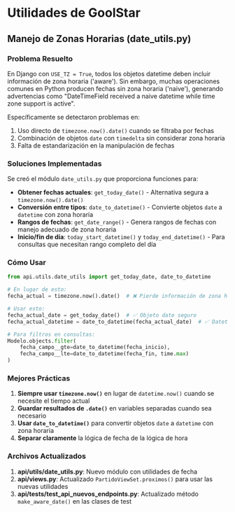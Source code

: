# Utilidades de GoolStar

## Manejo de Zonas Horarias (date_utils.py)

### Problema Resuelto

En Django con `USE_TZ = True`, todos los objetos datetime deben incluir información de zona horaria ('aware'). 
Sin embargo, muchas operaciones comunes en Python producen fechas sin zona horaria ('naive'), generando advertencias 
como "DateTimeField received a naive datetime while time zone support is active".

Específicamente se detectaron problemas en:
1. Uso directo de `timezone.now().date()` cuando se filtraba por fechas
2. Combinación de objetos `date` con `timedelta` sin considerar zona horaria
3. Falta de estandarización en la manipulación de fechas

### Soluciones Implementadas

Se creó el módulo `date_utils.py` que proporciona funciones para:

- **Obtener fechas actuales**: `get_today_date()` - Alternativa segura a `timezone.now().date()`
- **Conversión entre tipos**: `date_to_datetime()` - Convierte objetos `date` a `datetime` con zona horaria
- **Rangos de fechas**: `get_date_range()` - Genera rangos de fechas con manejo adecuado de zona horaria
- **Inicio/fin de día**: `today_start_datetime()` y `today_end_datetime()` - Para consultas que necesitan rango completo del día

### Cómo Usar

```python
from api.utils.date_utils import get_today_date, date_to_datetime

# En lugar de esto:
fecha_actual = timezone.now().date()  # ❌ Pierde información de zona horaria

# Usar esto:
fecha_actual_date = get_today_date()  # ✅ Objeto date seguro
fecha_actual_datetime = date_to_datetime(fecha_actual_date)  # ✅ Datetime con timezone

# Para filtros en consultas:
Modelo.objects.filter(
    fecha_campo__gte=date_to_datetime(fecha_inicio),
    fecha_campo__lte=date_to_datetime(fecha_fin, time.max)
)
```

### Mejores Prácticas

1. **Siempre usar `timezone.now()`** en lugar de `datetime.now()` cuando se necesite el tiempo actual
2. **Guardar resultados de `.date()`** en variables separadas cuando sea necesario
3. **Usar `date_to_datetime()`** para convertir objetos `date` a `datetime` con zona horaria
4. **Separar claramente** la lógica de fecha de la lógica de hora

### Archivos Actualizados

1. **api/utils/date_utils.py**: Nuevo módulo con utilidades de fecha
2. **api/views.py**: Actualizado `PartidoViewSet.proximos()` para usar las nuevas utilidades
3. **api/tests/test_api_nuevos_endpoints.py**: Actualizado método `make_aware_date()` en las clases de test
